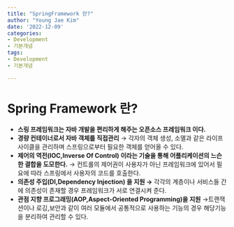 ```yaml
---
title: "SpringFramework 란?"
author: "Young Jae Kim"
date: '2022-12-09'
categories: 
- Development
- 기본개념
tags:
- Development
- 기본개념

---
```

# Spring Framework 란?

- **스링 프레임워크는 자바 개발을 편리하게 해주는 오픈소스 프레임워크 이다.**
- **경량 컨테이너로서 자바 객체를 직접관리** → 각자의 객체 생성, 소멸과 같은 라이프 사이클을 관리하며 스프링으로부터 필요한 객체를 얻어올 수 있다.
- **제어의 역전(IOC,Inverse Of Control) 이라는 기술을 통해 어플리케이션의 느슨한 결합을 도모한다.** → 컨트롤의 제어권이 사용자가 아닌 프레임워크에 있어서 필요에 따라 스프링에서 사용자의 코드를 호출한다.
- **의존성 주입(DI,Dependency Injection) 을 지원 →** 각각의 계층이나 서비스들 간에 의존성이 존재할 경우 프레임워크가 서로 연결시켜 준다.
- **관점 지향 프로그래밍(AOP,Aspect-Oriented Programming)을 지원** →트랜잭션이나 로깅,보안과 같이 여러 모듈에서 공통적으로 사용하는 기능의 경우 해당기능을 분리하여 관리할 수 있다.
